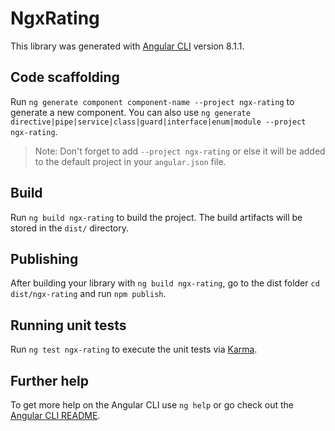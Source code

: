 # NgxRating

This library was generated with [Angular CLI](https://github.com/angular/angular-cli) version 8.1.1.

## Code scaffolding

Run `ng generate component component-name --project ngx-rating` to generate a new component. You can also use `ng generate directive|pipe|service|class|guard|interface|enum|module --project ngx-rating`.
> Note: Don't forget to add `--project ngx-rating` or else it will be added to the default project in your `angular.json` file. 

## Build

Run `ng build ngx-rating` to build the project. The build artifacts will be stored in the `dist/` directory.

## Publishing

After building your library with `ng build ngx-rating`, go to the dist folder `cd dist/ngx-rating` and run `npm publish`.

## Running unit tests

Run `ng test ngx-rating` to execute the unit tests via [Karma](https://karma-runner.github.io).

## Further help

To get more help on the Angular CLI use `ng help` or go check out the [Angular CLI README](https://github.com/angular/angular-cli/blob/master/README.md).
